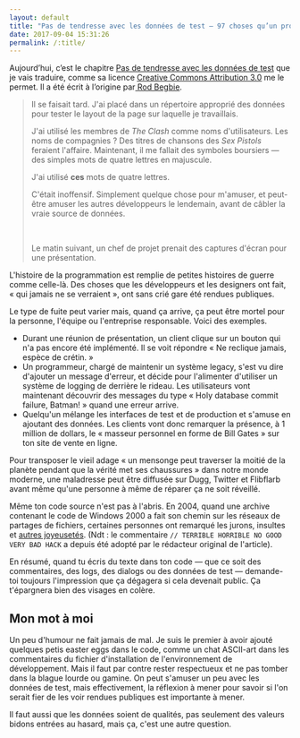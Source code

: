 ```yaml
---
layout: default
title: "Pas de tendresse avec les données de test — 97 choses qu’un programmeur doit savoir"
date: 2017-09-04 15:31:26
permalink: /:title/
---
```

Aujourd’hui, c’est le chapitre [Pas de tendresse avec les données de test](http://programmer.97things.oreilly.com/wiki/index.php/Don%27t_Be_Cute_with_Your_Test_Data) que je vais traduire, comme sa licence [Creative Commons Attribution 3.0](http://creativecommons.org/licenses/by/3.0/us/) me le permet. Il a été écrit à l’origine par[ Rod Begbie](http://programmer.97things.oreilly.com/wiki/index.php/Rod_Begbie "Rod Begbie").

<!--excerpt-->

> Il se faisait tard. J'ai placé dans un répertoire approprié des données pour tester le layout de la page sur laquelle je travaillais.
> 
> J'ai utilisé les membres de *The Clash* comme noms d'utilisateurs. Les noms de compagnies ? Des titres de chansons des *Sex Pistols* feraient l'affaire. Maintenant, il me fallait des symboles boursiers *—* des simples mots de quatre lettres en majuscule.
> 
> J'ai utilisé **ces** mots de quatre lettres.
> 
> C'était inoffensif. Simplement quelque chose pour m'amuser, et peut-être amuser les autres développeurs le lendemain, avant de câbler la vraie source de données.
> 
>  
> 
> Le matin suivant, un chef de projet prenait des captures d'écran pour une présentation.

L'histoire de la programmation est remplie de petites histoires de guerre comme celle-là. Des choses que les développeurs et les designers ont fait, « qui jamais ne se verraient », ont sans crié gare été rendues publiques.

Le type de fuite peut varier mais, quand ça arrive, ça peut être mortel pour la personne, l'équipe ou l'entreprise responsable. Voici des exemples.

- Durant une réunion de présentation, un client clique sur un bouton qui n'a pas encore été implémenté. Il se voit répondre « Ne reclique jamais, espèce de crétin. »
- Un programmeur, chargé de maintenir un système legacy, s'est vu dire d'ajouter un message d'erreur, et décide pour l'alimenter d'utiliser un système de logging de derrière le rideau. Les utilisateurs vont maintenant découvrir des messages du type « Holy database commit failure, Batman! » quand une erreur arrive.
- Quelqu'un mélange les interfaces de test et de production et s'amuse en ajoutant des données. Les clients vont donc remarquer la présence, à 1 million de dollars, le « masseur personnel en forme de Bill Gates » sur ton site de vente en ligne.

Pour transposer le vieil adage « un mensonge peut traverser la moitié de la planète pendant que la vérité met ses chaussures » dans notre monde moderne, une maladresse peut être diffusée sur Dugg, Twitter et Flibflarb avant même qu'une personne à même de réparer ça ne soit réveillé.

Même ton code source n'est pas à l'abris. En 2004, quand une archive contenant le code de Windows 2000 a fait son chemin sur les réseaux de partages de fichiers, certaines personnes ont remarqué les jurons, insultes et [autres joyeusetés](http://atdt.freeshell.org/k5/story_2004_2_15_71552_7795.html). (Ndt : le commentaire `// TERRIBLE HORRIBLE NO GOOD VERY BAD HACK` a depuis été adopté par le rédacteur original de l'article).

En résumé, quand tu écris du texte dans ton code — que ce soit des commentaires, des logs, des dialogs ou des données de test — demande-toi toujours l'impression que ça dégagera si cela devenait public. Ça t'épargnera bien des visages en colère.

## Mon mot à moi

Un peu d'humour ne fait jamais de mal. Je suis le premier à avoir ajouté quelques petis easter eggs dans le code, comme un chat ASCII-art dans les commentaires du fichier d'installation de l'environnement de développement. Mais il faut par contre rester respectueux et ne pas tomber dans la blague lourde ou gamine. On peut s'amuser un peu avec les données de test, mais effectivement, la réflexion à mener pour savoir si l'on serait fier de les voir rendues publiques est importante à mener.

Il faut aussi que les données soient de qualités, pas seulement des valeurs bidons entrées au hasard, mais ça, c'est une autre question.